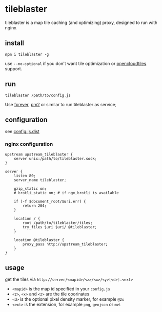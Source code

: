 # tileblaster

tileblaster is a map tile caching (and optimizing) proxy, designed to run with nginx.

## install

`npm i tileblaster -g`

use `--no-optional` if you don't want tile optimization or [opencloudtiles](https://github.com/OpenCloudTiles/opencloudtiles-specification) support.

## run

`tileblaster /path/to/config.js`

Use [forever](https://npmjs.com/package/forever), [pm2](https://npmjs.com/package/pm2) or similar to run tileblaster as service;

## configuration

see [config.js.dist](config.js.dist)

### nginx configuration

```
upstream upstream_tileblaster {
	server unix:/path/to/tileblaster.sock;
}

server {
	listen 80;
	server_name tileblaster;
	
	gzip_static on;
	# brotli_static on; # if ngx_brotli is available
	
	if (-f $document_root/$uri.err) {
		return 204;
	}

	location / {
		root /path/to/tileblaster/tiles;
		try_files $uri $uri/ @tileblaster;
	}

	location @tileblaster {
		proxy_pass http://upstream_tileblaster;
	}
}
```

## usage

get the tiles via `http://server/<mapid>/<z>/<x>/<y>[<d>].<ext>`
	
* `<mapid>` is the map id specified in your `config.js`
* `<z>`, `<x>` and `<z>` are the tile coorinates
* `<d>` is the optional pixel density marker, for example `@2x`
* `<ext>` is the extension, for example `png`, `geojson` or `mvt`
	

